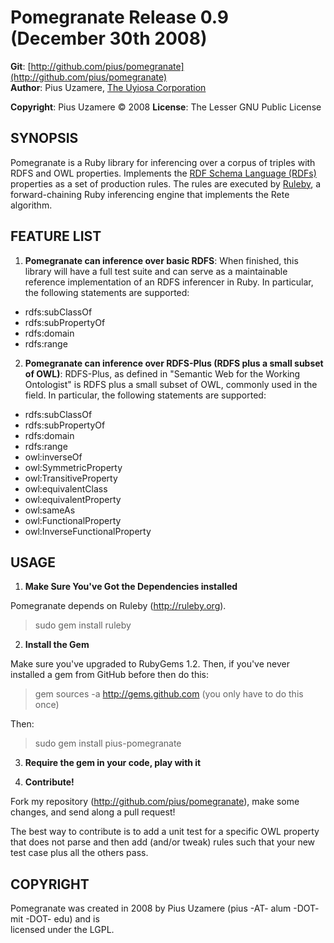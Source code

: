 Pomegranate Release 0.9 (December 30th 2008) 
===================================

**Git**:  [http://github.com/pius/pomegranate](http://github.com/pius/pomegranate)   
**Author**:    Pius Uzamere, [The Uyiosa Corporation](http://www.uyiosa.com)

**Copyright**: Pius Uzamere © 2008
**License**:  The Lesser GNU Public License


SYNOPSIS
--------

Pomegranate is a Ruby library for inferencing over a corpus of triples with RDFS and OWL properties.  Implements the [RDF Schema Language (RDFs)](http://www.w3.org/TR/rdf-schema/) properties as a set of production rules.  The rules are executed by [Ruleby](http://ruleby.org), a forward-chaining Ruby inferencing engine that implements the Rete algorithm.


FEATURE LIST
------------
                                                                              
1. **Pomegranate can inference over basic RDFS**: When finished, this library will have a full test suite and can serve as a maintainable reference implementation of an RDFS inferencer in Ruby.  In particular, the following statements are supported:

*  rdfs:subClassOf
*  rdfs:subPropertyOf
*  rdfs:domain
*  rdfs:range


2.  **Pomegranate can inference over RDFS-Plus (RDFS plus a small subset of OWL)**: RDFS-Plus, as defined in "Semantic Web for the Working Ontologist" is RDFS plus a small subset of OWL, commonly used in the field.  In particular, the following statements are supported:

*  rdfs:subClassOf
*  rdfs:subPropertyOf
*  rdfs:domain
*  rdfs:range
*  owl:inverseOf
*  owl:SymmetricProperty
*  owl:TransitiveProperty
*  owl:equivalentClass
*  owl:equivalentProperty
*  owl:sameAs
*  owl:FunctionalProperty
*  owl:InverseFunctionalProperty


USAGE
-----

1. **Make Sure You've Got the Dependencies installed**

Pomegranate depends on Ruleby (http://ruleby.org).

  > sudo gem install ruleby

2. **Install the Gem**

Make sure you've upgraded to RubyGems 1.2.  Then, if you've never installed a gem from GitHub before then do this:

  > gem sources -a http://gems.github.com (you only have to do this once)

Then:

  > sudo gem install pius-pomegranate


3. **Require the gem in your code, play with it**


4. **Contribute!**

Fork my repository (http://github.com/pius/pomegranate), make some changes, and send along a pull request!

The best way to contribute is to add a unit test for a specific OWL property that does not parse and then add (and/or tweak) rules such that your new test case plus all the others pass.
                                                                              

COPYRIGHT
---------                                                                 

Pomegranate was created in 2008 by Pius Uzamere (pius -AT- alum -DOT- mit -DOT- edu) and is    
licensed under the LGPL.
